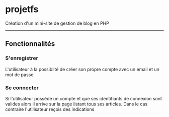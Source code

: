 # projetfs
Création d'un mini-site de gestion de blog en PHP

------------------------------

## Fonctionnalités

### S'enregistrer

L'utilisateur à la possiblité de créer son propre compte avec un email et un mot de passe.


### Se connecter

Si l'utilisateur possède un compte et que ses identifiants de connexion sont valides alors il arrive sur la page listant tous ses articles. Dans le cas contraire l'utilisateur reçois des indications 


